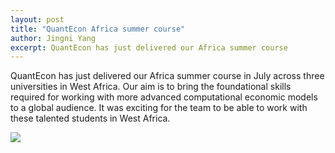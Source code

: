 ```yaml
---
layout: post
title: "QuantEcon Africa summer course"
author: Jingni Yang
excerpt: QuantEcon has just delivered our Africa summer course
---
```


QuantEcon has just delivered our Africa summer course in July across three universities in West Africa. Our aim is to bring the foundational skills required for working with more advanced computational economic models to a global audience. It was exciting for the team to be able to work with these talented students in West Africa. 

![](/assets/img/africa_workshop.jpeg)
